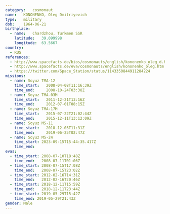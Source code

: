 ```yaml
---
category:	cosmonaut
name:	KONONENKO, Oleg Dmitriyevich 
type:	military
dob:	1964-06-21
birthplace:
  - name:	Chardzhou, Turkmen SSR
    latitude:	39.099998
    longitude:	63.5667
country:
  - RUS
references:
  - http://www.spacefacts.de/bios/cosmonauts/english/kononenko_oleg_d.htm
  - http://www.spacefacts.de/eva/cosmonauts/english/kononenko_oleg.htm
  - https://twitter.com/Space_Station/status/1143350844911284224
missions:
  - name: Soyuz TMA-12
    time_start:   2008-04-08T11:16:39Z
    time_end:     2008-10-24T03:38Z
  - name: Soyuz TMA-03M
    time_start:   2011-12-21T13:16Z
    time_end:     2012-07-01T08:15Z
  - name: Soyuz TMA-17M
    time_start:   2015-07-22T21:02:44Z
    time_end:     2015-12-11T13:12:09Z
  - name: Soyuz MS-11
    time_start:   2018-12-03T11:31Z
    time_end:     2019-06-25T02:47Z
  - name: Soyuz MS-24
    time_start: 2023-09-15T15:44:35.417Z
    time_end:
evas:
  - time_start: 2008-07-10T18:48Z
    time_end:	2008-07-11T01:06Z
  - time_start: 2008-07-15T17:08Z
    time_end:	2008-07-15T23:02Z
  - time_start: 2012-02-16T14:31Z
    time_end:	2012-02-16T20:46Z
  - time_start: 2018-12-11T15:59Z
    time_end:	2018-12-11T23:44Z
  - time_start: 2019-05-29T15:42Z
    time_end: 2019-05-29T21:43Z
gender:	Male
---
```

